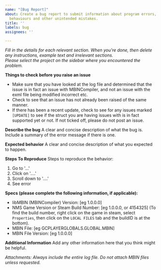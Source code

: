```yaml
---
name: "[Bug Report]"
about: Create a bug report to submit information about program errors, unpexpected
  behaviours and other unintended mistakes.
title: ''
labels: bug
assignees: ''

---
```


_Fill in the details for each relevant section._
_When you're done, then delete any instructions, example text and irrelevant sections._  
_Please select the project on the sidebar where you encountered the problem._

**Things to check before you raise an issue**
- Make sure that you have looked at the log file and determined that the issue is in fact an issue with MBINCompiler, and not an issue with the exml file being modified incorrect etc.
- Check to see that an issue has not already been raised of the same manner.
- If there has been a recent update, check to see for any issues marked `[UPDATE]` to see if the struct you are having issues with is in fact supported yet or not. If not ticked off, please do not post an issue.

**Describe the bug**
A clear and concise description of what the bug is.
Include a summary of the error message if there is one.

**Expected behavior**
A clear and concise description of what you expected to happen.

**Steps To Reproduce**
Steps to reproduce the behavior:
1. Go to '...'
2. Click on '....'
3. Scroll down to '....'
4. See error

**Specs (please complete the following information, if applicable):**
 - libMBIN (MBINCompiler) Version: [eg 1.0.0.0]
 - NMS Game Version or Steam Build Number: [eg 1.0.0.0, or 4154325] (To find the build number, right click on the game in steam, select `Properties`, then click on the `LOCAL FILES` tab and the buildID is at the bottom).
 - MBIN File: [eg GCPLAYERGLOBALS.GLOBAL.MBIN]
 - MBIN File Version: [eg 1.0.0.0]

**Additional Information**
Add any other information here that you think might be helpful.

_Attachments:_
_Always include the entire log file._
_Do not attach MBIN files unless requested._
